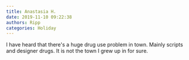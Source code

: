 ```yaml
---
title: Anastasia H.
date: 2019-11-10 09:22:38
authors: Ripp
categories: Holiday
---
```


 I have heard that there's a huge drug use problem in town.
Mainly scripts and designer drugs. It is not the town I grew up in for sure.